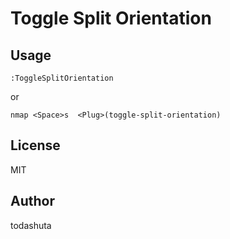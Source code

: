 # Toggle Split Orientation

## Usage

```vim
:ToggleSplitOrientation
```

or

```vim
nmap <Space>s  <Plug>(toggle-split-orientation)
```

## License

MIT

## Author

todashuta
